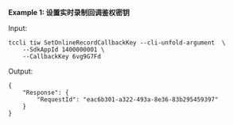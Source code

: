 **Example 1: 设置实时录制回调鉴权密钥**



Input: 

```
tccli tiw SetOnlineRecordCallbackKey --cli-unfold-argument  \
    --SdkAppId 1400000001 \
    --CallbackKey 6vg9G7Fd
```

Output: 
```
{
    "Response": {
        "RequestId": "eac6b301-a322-493a-8e36-83b295459397"
    }
}
```

